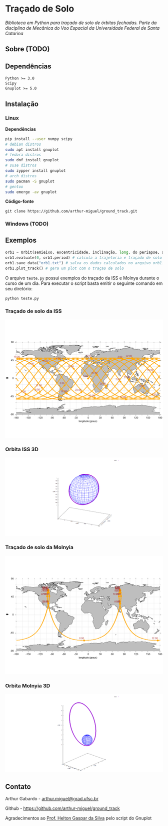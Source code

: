 # Traçado de Solo
*Biblioteca em Python para traçado de solo de órbitas fechadas. Parte da disciplina de Mecânica do Voo Espacial da Universidade Federal de Santa Catarina*

## Sobre (TODO)

## Dependências
```
Python >= 3.0
Scipy
Gnuplot >= 5.0
```

## Instalação

### Linux

**Dependências**
```sh
pip install --user numpy scipy
# debian distros
sudo apt install gnuplot
# fedora distros
sudo dnf install gnuplot
# suse distros
sudo zypper install gnuplot
# arch distros
sudo pacman -S gnuplot
# gentoo
sudo emerge -av gnuplot
```
**Código-fonte**
```
git clone https://github.com/arthur-miguel/ground_track.git
```

### Windows (TODO)

## Exemplos
```python
orb1 = Orbit(semieixo, excentricidade, inclinação, long. do periapse, arg. periapse) # veja arquivo gorundtrack.py para mais opções
orb1.evaluate(0, orb1.period) # calcula a trajetoria e traçado de solo da orb1 no tempo de um periodo
orb1.save_data("orb1.txt") # salva os dados calculados no arquivo orb1.txt
orb1.plot_track() # gera um plot com o traçao de solo
```
O arquivo `teste.py` possui exemplos do traçado da ISS e Molnya durante o curso de um dia. Para executar o script basta emitir o seguinte comando em seu diretório:

```
python teste.py
```
### Traçado de solo da ISS
![alt text](./examples/iss.png?raw=true)

### Orbita ISS 3D
![alt text](./examples/iss_3D.png?raw=true)

### Traçado de solo da Molnyia
![alt text](./examples/molnyia.png?raw=true)

### Orbita Molnyia 3D
![alt text](./examples/molnyia_3D.png?raw=true)

## Contato

Arthur Gabardo - <arthur.miguel@grad.ufsc.br>

Github - <https://github.com/arthur-miguel/ground_track>

Agradecimentos ao [Prof. Helton Gaspar da Silva](https://helton.paginas.ufsc.br/) pelo script do Gnuplot
